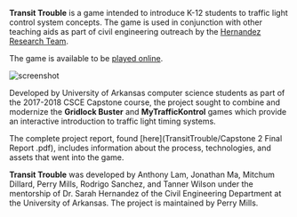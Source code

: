 **Transit Trouble** is a game intended to introduce K-12 students to traffic light control system concepts.
The game is used in conjunction with other teaching aids as part of civil engineering outreach by the [Hernandez Research Team](https://sites.uark.edu/sarahvh/service/).

The game is available to be [played online](https://pastmidnight14.github.io/TransitTrouble/). <!--- or desktop builds can be downloaded from this repository. -->

![screenshot](http://i.imgur.com/6BgTpG4.png)

Developed by University of Arkansas computer science students as part of the 2017-2018 CSCE Capstone course, the project sought to combine and modernize the **Gridlock Buster** and **MyTrafficKontrol** games which provide an interactive introduction to traffic light timing systems.

The complete project report, found [here](TransitTrouble/Capstone 2 Final Report .pdf), includes information about the process, technologies, and assets that went into the game.

**Transit Trouble** was developed by Anthony Lam, Jonathan Ma, Mitchum Dillard, Perry Mills, Rodrigo Sanchez, and Tanner Wilson under the mentorship of Dr. Sarah Hernandez of the Civil Engineering Department at the University of Arkansas. The project is maintained by Perry Mills.
